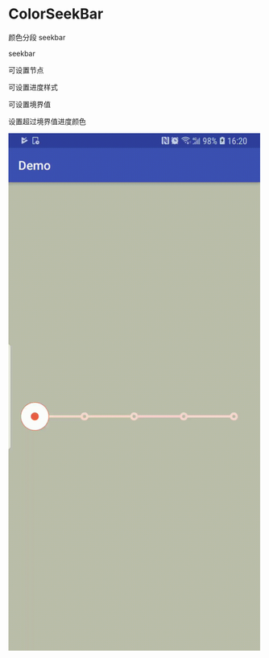 # ColorSeekBar

颜色分段  seekbar

seekbar
 
可设置节点

可设置进度样式

可设置境界值

设置超过境界值进度颜色

<img src="https://github.com/icechao/ColorSeekBar/blob/master/app/demo.gif" width="500" hegiht="500" align=center />


